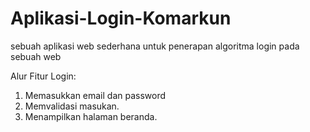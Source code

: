 # Aplikasi-Login-Komarkun
sebuah aplikasi web sederhana untuk penerapan algoritma login pada sebuah web

Alur Fitur Login:
1. Memasukkan email dan password
2. Memvalidasi masukan.
3. Menampilkan halaman beranda.
